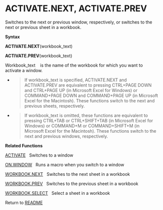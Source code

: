 # ACTIVATE.NEXT, ACTIVATE.PREV

Switches to the next or previous window, respectively, or switches to
the next or previous sheet in a workbook.

**Syntax**

**ACTIVATE.NEXT**(workbook\_text)

**ACTIVATE.PREV**(workbook\_text)

Workbook\_text&nbsp;&nbsp;&nbsp;&nbsp;is the name of the workbook for
which you want to activate a window.

  - > If workbook\_text is specified, ACTIVATE.NEXT and ACTIVATE.PREV
    > are equivalent to pressing CTRL+PAGE DOWN and CTRL+PAGE UP (in
    > Microsoft Excel for Windows) or COMMAND+PAGE DOWN and COMMAND+PAGE
    > UP (in Microsoft Excel for the Macintosh). These functions switch
    > to the next and previous sheets, respectively.

  - > If workbook\_text is omitted, these functions are equivalent to
    > pressing CTRL+TAB or CTRL+SHIFT+TAB (in Microsoft Excel for
    > Windows) or COMMAND+M or COMMAND+SHIFT+M (in Microsoft Excel for
    > the Macintosh). These functions switch to the next and previous
    > windows, respectively.


**Related Functions**

[ACTIVATE](ACTIVATE.md)&nbsp;&nbsp;&nbsp;Switches to a window

[ON.WINDOW](ON.WINDOW.md)&nbsp;&nbsp;&nbsp;Runs a macro when you switch to a window

[WORKBOOK.NEXT](WORKBOOK.NEXT.md)&nbsp;&nbsp;&nbsp;Switches to the next sheet in a workbook

[WORKBOOK.PREV](WORKBOOK.PREV.md)&nbsp;&nbsp;&nbsp;Switches to the previous sheet in a
workbook

[WORKBOOK.SELECT](WORKBOOK.SELECT.md)&nbsp;&nbsp;&nbsp;Select a sheet in a workbook



Return to [README](README.md#A)

